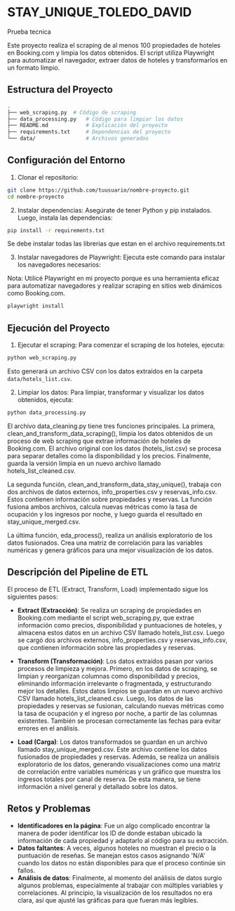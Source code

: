 # STAY_UNIQUE_TOLEDO_DAVID
Prueba tecnica

Este proyecto realiza el scraping de al menos 100 propiedades de hoteles en Booking.com y limpia los datos obtenidos. El script utiliza Playwright para automatizar el navegador, extraer datos de hoteles y transformarlos en un formato limpio.

## Estructura del Proyecto

```bash
.
├── web_scraping.py  # Código de scraping
├── data_processing.py   # Código para limpiar los datos
├── README.md            # Explicación del proyecto
├── requirements.txt     # Dependencias del proyecto
└── data/                # Archivos generados
```

## Configuración del Entorno

1. Clonar el repositorio:

```bash
git clone https://github.com/tuusuario/nombre-proyecto.git
cd nombre-proyecto
```

2. Instalar dependencias: Asegúrate de tener Python y pip instalados. Luego, instala las dependencias:

```bash
pip install -r requirements.txt
```

Se debe instalar todas las librerias que estan en el archivo requirements.txt

3. Instalar navegadores de Playwright: Ejecuta este comando para instalar los navegadores necesarios:

Nota: Utilicé Playwright en mi proyecto porque es una herramienta eficaz para automatizar navegadores y realizar scraping en sitios web dinámicos como Booking.com.

```bash
playwright install
```

## Ejecución del Proyecto

1. Ejecutar el scraping: Para comenzar el scraping de los hoteles, ejecuta:

```bash
python web_scraping.py
```

Esto generará un archivo CSV con los datos extraídos en la carpeta `data/hotels_list.csv`.

2. Limpiar los datos: Para limpiar, transformar y visualizar los datos obtenidos, ejecuta:

```bash
python data_processing.py
```

El archivo data_cleaning.py tiene tres funciones principales. La primera, clean_and_transform_data_scraping(), limpia los datos obtenidos de un proceso de web scraping que extrae información de hoteles de Booking.com. El archivo original con los datos (hotels_list.csv) se procesa para separar detalles como la disponibilidad y los precios. Finalmente, guarda la versión limpia en un nuevo archivo llamado hotels_list_cleaned.csv.

La segunda función, clean_and_transform_data_stay_unique(), trabaja con dos archivos de datos externos, info_properties.csv y reservas_info.csv. Estos contienen información sobre propiedades y reservas. La función fusiona ambos archivos, calcula nuevas métricas como la tasa de ocupación y los ingresos por noche, y luego guarda el resultado en stay_unique_merged.csv.

La última función, eda_process(), realiza un análisis exploratorio de los datos fusionados. Crea una matriz de correlación para las variables numéricas y genera gráficos para una mejor visualización de los datos.


## Descripción del Pipeline de ETL

El proceso de ETL (Extract, Transform, Load) implementado sigue los siguientes pasos:

- **Extract (Extracción)**: Se realiza un scraping de propiedades en Booking.com mediante el script web_scraping.py, que extrae información como precios, disponibilidad y puntuaciones de hoteles, y almacena estos datos en un archivo CSV llamado hotels_list.csv. Luego se cargó dos archivos externos, info_properties.csv y reservas_info.csv, que contienen información sobre las propiedades y reservas.

- **Transform (Transformación)**: Los datos extraídos pasan por varios procesos de limpieza y mejora. Primero, en los datos de scraping, se limpian y reorganizan columnas como disponibilidad y precios, eliminando información irrelevante o fragmentada, y estructurando mejor los detalles. Estos datos limpios se guardan en un nuevo archivo CSV llamado hotels_list_cleaned.csv. Luego, los datos de las propiedades y reservas se fusionan, calculando nuevas métricas como la tasa de ocupación y el ingreso por noche, a partir de las columnas existentes. También se procesan correctamente las fechas para evitar errores en el análisis.

- **Load (Carga)**: Los datos transformados se guardan en un archivo llamado stay_unique_merged.csv. Este archivo contiene los datos fusionados de propiedades y reservas. Además, se realiza un análisis exploratorio de los datos, generando visualizaciones como una matriz de correlación entre variables numéricas y un gráfico que muestra los ingresos totales por canal de reserva. De esta manera, se tiene información a nivel general y detallado sobre los datos.

## Retos y Problemas

- **Identificadores en la página**: Fue un algo complicado encontrar la manera de poder identificar los ID de donde estaban ubicado la información de cada propiedad y adaptarlo al código para su extracción.
- **Datos faltantes**: A veces, algunos hoteles no muestran el precio o la puntuación de reseñas. Se manejan estos casos asignando 'N/A' cuando los datos no están disponibles para que el proceso continúe sin fallos.
- **Análisis de datos**: Finalmente, al momento del análisis de datos surgio algunos problemas, especialmente al trabajar con múltiples variables y correlaciones. Al principio, la visualización de los resultados no era clara, así que ajusté las gráficas para que fueran más legibles.
